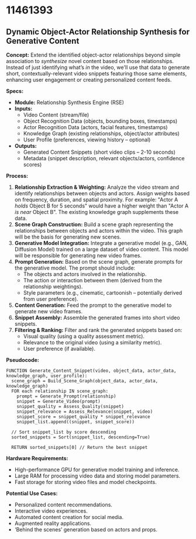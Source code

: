 # 11461393

## Dynamic Object-Actor Relationship Synthesis for Generative Content

**Concept:** Extend the identified object-actor relationships beyond simple association to *synthesize* novel content based on those relationships. Instead of just identifying what’s *in* the video, we'll use that data to generate short, contextually-relevant video snippets featuring those same elements, enhancing user engagement or creating personalized content feeds.

**Specs:**

*   **Module:** Relationship Synthesis Engine (RSE)
*   **Inputs:**
    *   Video Content (stream/file)
    *   Object Recognition Data (objects, bounding boxes, timestamps)
    *   Actor Recognition Data (actors, facial features, timestamps)
    *   Knowledge Graph (existing relationships, object/actor attributes)
    *   User Profile (preferences, viewing history – optional)
*   **Outputs:**
    *   Generated Content Snippets (short video clips – 2-10 seconds)
    *   Metadata (snippet description, relevant objects/actors, confidence scores)

**Process:**

1.  **Relationship Extraction & Weighting:** Analyze the video stream and identify relationships between objects and actors. Assign weights based on frequency, duration, and spatial proximity.  For example: "Actor A *holds* Object B for 5 seconds" would have a higher weight than "Actor A *is near* Object B". The existing knowledge graph supplements these data.
2.  **Scene Graph Construction:** Build a scene graph representing the relationships between objects and actors within the video. This graph will be the basis for generating new scenes.
3.  **Generative Model Integration:** Integrate a generative model (e.g., GAN, Diffusion Model) trained on a large dataset of video content.  This model will be responsible for generating new video frames.
4.  **Prompt Generation:** Based on the scene graph, generate prompts for the generative model. The prompt should include:
    *   The objects and actors involved in the relationship.
    *   The action or interaction between them (derived from the relationship weightings).
    *   Style parameters (e.g., cinematic, cartoonish – potentially derived from user preference).
5.  **Content Generation:** Feed the prompt to the generative model to generate new video frames.
6.  **Snippet Assembly:** Assemble the generated frames into short video snippets.
7.  **Filtering & Ranking:** Filter and rank the generated snippets based on:
    *   Visual quality (using a quality assessment metric).
    *   Relevance to the original video (using a similarity metric).
    *   User preference (if available).

**Pseudocode:**

```
FUNCTION Generate_Content_Snippet(video, object_data, actor_data, knowledge_graph, user_profile):
  scene_graph = Build_Scene_Graph(object_data, actor_data, knowledge_graph)
  FOR each relationship IN scene_graph:
    prompt = Generate_Prompt(relationship)
    snippet = Generate_Video(prompt)
    snippet_quality = Assess_Quality(snippet)
    snippet_relevance = Assess_Relevance(snippet, video)
    snippet_score = snippet_quality * snippet_relevance
    snippet_list.append((snippet, snippet_score))

  // Sort snippet_list by score descending
  sorted_snippets = Sort(snippet_list, descending=True)

  RETURN sorted_snippets[0] // Return the best snippet
```

**Hardware Requirements:**

*   High-performance GPU for generative model training and inference.
*   Large RAM for processing video data and storing model parameters.
*   Fast storage for storing video files and model checkpoints.

**Potential Use Cases:**

*   Personalized content recommendations.
*   Interactive video experiences.
*   Automated content creation for social media.
*   Augmented reality applications.
*   ‘Behind the scenes’ generation based on actors and props.
